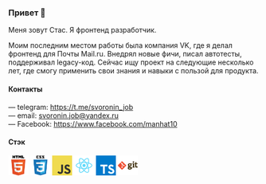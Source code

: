 ### Привет 👋
Меня зовут Стас. Я фронтенд разработчик.

Моим последним местом работы была компания VK, где я делал фронтенд для Почты Mail.ru. Внедрял новые фичи, писал автотесты, поддерживал legacy-код. Сейчас ищу проект на следующие несколько лет, где смогу применить свои знания и навыки с пользой для продукта.

#### Контакты
— telegram: https://t.me/svoronin_job </br>
— email: svoronin.job@yandex.ru </br>
— Facebook: https://www.facebook.com/manhat10 </br>

#### Стэк
<p>
  <img
    src="https://raw.githubusercontent.com/github/explore/80688e429a7d4ef2fca1e82350fe8e3517d3494d/topics/html/html.png"
    alt="HTML"
    height="40"
  />
  <img
    src="https://raw.githubusercontent.com/github/explore/80688e429a7d4ef2fca1e82350fe8e3517d3494d/topics/css/css.png"
    alt="CSS"
    height="40"
  />
  <img
    src="https://raw.githubusercontent.com/github/explore/80688e429a7d4ef2fca1e82350fe8e3517d3494d/topics/javascript/javascript.png"
    alt="Javascript"
    height="40"
  />
  <img
    src="https://raw.githubusercontent.com/github/explore/80688e429a7d4ef2fca1e82350fe8e3517d3494d/topics/react/react.png"
    alt="React"
    height="40"
  />
  <img
    src="https://raw.githubusercontent.com/github/explore/80688e429a7d4ef2fca1e82350fe8e3517d3494d/topics/typescript/typescript.png"
    alt="TypeScript"
    height="40"
  />
  <img
    src="https://raw.githubusercontent.com/github/explore/80688e429a7d4ef2fca1e82350fe8e3517d3494d/topics/git/git.png"
    alt="git"
    height="40"
  />
</p>
